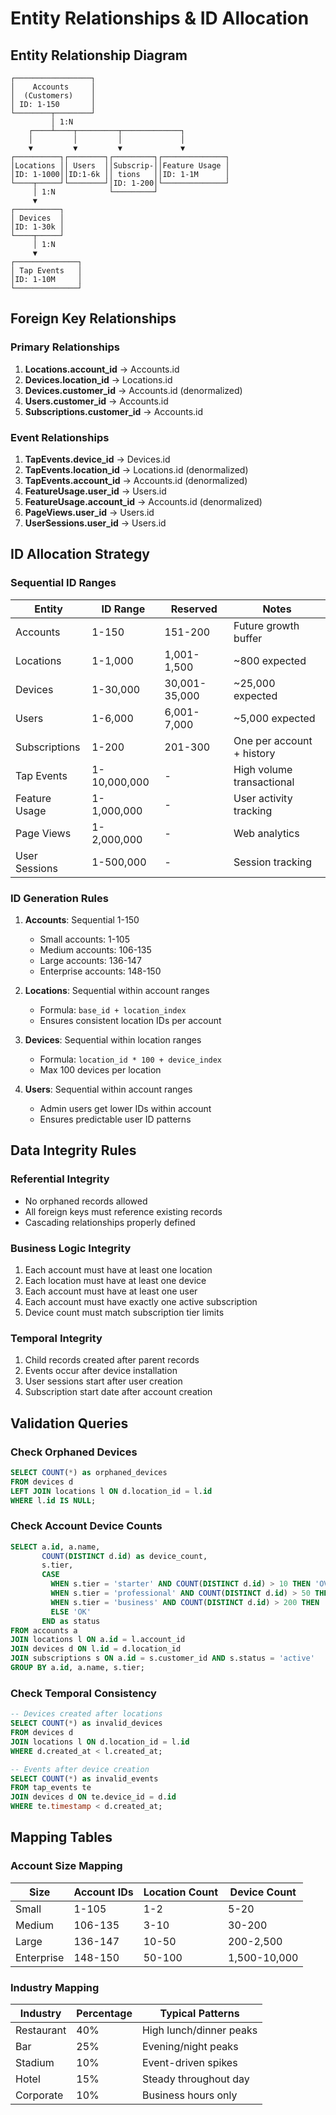 # Entity Relationships & ID Allocation

## Entity Relationship Diagram

```
┌─────────────────┐
│    Accounts     │
│  (Customers)    │
│ ID: 1-150       │
└────────┬────────┘
         │ 1:N
    ┌────┴────┬─────────┬─────────────┐
    │         │         │             │
    ▼         ▼         ▼             ▼
┌──────────┐┌────────┐┌─────────┐┌──────────────┐
│Locations ││ Users  ││Subscrip-││Feature Usage │
│ID: 1-1000││ID:1-6k ││ tions   ││ID: 1-1M      │
└────┬─────┘└────────┘│ID: 1-200│└──────────────┘
     │ 1:N            └─────────┘
     ▼
┌──────────┐
│ Devices  │
│ID: 1-30k │
└────┬─────┘
     │ 1:N
     ▼
┌──────────────┐
│ Tap Events   │
│ID: 1-10M     │
└──────────────┘
```

## Foreign Key Relationships

### Primary Relationships
1. **Locations.account_id** → Accounts.id
2. **Devices.location_id** → Locations.id
3. **Devices.customer_id** → Accounts.id (denormalized)
4. **Users.customer_id** → Accounts.id
5. **Subscriptions.customer_id** → Accounts.id

### Event Relationships
1. **TapEvents.device_id** → Devices.id
2. **TapEvents.location_id** → Locations.id (denormalized)
3. **TapEvents.account_id** → Accounts.id (denormalized)
4. **FeatureUsage.user_id** → Users.id
5. **FeatureUsage.account_id** → Accounts.id (denormalized)
6. **PageViews.user_id** → Users.id
7. **UserSessions.user_id** → Users.id

## ID Allocation Strategy

### Sequential ID Ranges

| Entity | ID Range | Reserved | Notes |
|--------|----------|----------|-------|
| Accounts | 1-150 | 151-200 | Future growth buffer |
| Locations | 1-1,000 | 1,001-1,500 | ~800 expected |
| Devices | 1-30,000 | 30,001-35,000 | ~25,000 expected |
| Users | 1-6,000 | 6,001-7,000 | ~5,000 expected |
| Subscriptions | 1-200 | 201-300 | One per account + history |
| Tap Events | 1-10,000,000 | - | High volume transactional |
| Feature Usage | 1-1,000,000 | - | User activity tracking |
| Page Views | 1-2,000,000 | - | Web analytics |
| User Sessions | 1-500,000 | - | Session tracking |

### ID Generation Rules

1. **Accounts**: Sequential 1-150
   - Small accounts: 1-105
   - Medium accounts: 106-135
   - Large accounts: 136-147
   - Enterprise accounts: 148-150

2. **Locations**: Sequential within account ranges
   - Formula: `base_id + location_index`
   - Ensures consistent location IDs per account

3. **Devices**: Sequential within location ranges
   - Formula: `location_id * 100 + device_index`
   - Max 100 devices per location

4. **Users**: Sequential within account ranges
   - Admin users get lower IDs within account
   - Ensures predictable user ID patterns

## Data Integrity Rules

### Referential Integrity
- No orphaned records allowed
- All foreign keys must reference existing records
- Cascading relationships properly defined

### Business Logic Integrity
1. Each account must have at least one location
2. Each location must have at least one device
3. Each account must have at least one user
4. Each account must have exactly one active subscription
5. Device count must match subscription tier limits

### Temporal Integrity
1. Child records created after parent records
2. Events occur after device installation
3. User sessions start after user creation
4. Subscription start date after account creation

## Validation Queries

### Check Orphaned Devices
```sql
SELECT COUNT(*) as orphaned_devices
FROM devices d
LEFT JOIN locations l ON d.location_id = l.id
WHERE l.id IS NULL;
```

### Check Account Device Counts
```sql
SELECT a.id, a.name, 
       COUNT(DISTINCT d.id) as device_count,
       s.tier,
       CASE 
         WHEN s.tier = 'starter' AND COUNT(DISTINCT d.id) > 10 THEN 'OVER_LIMIT'
         WHEN s.tier = 'professional' AND COUNT(DISTINCT d.id) > 50 THEN 'OVER_LIMIT'
         WHEN s.tier = 'business' AND COUNT(DISTINCT d.id) > 200 THEN 'OVER_LIMIT'
         ELSE 'OK'
       END as status
FROM accounts a
JOIN locations l ON a.id = l.account_id
JOIN devices d ON l.id = d.location_id
JOIN subscriptions s ON a.id = s.customer_id AND s.status = 'active'
GROUP BY a.id, a.name, s.tier;
```

### Check Temporal Consistency
```sql
-- Devices created after locations
SELECT COUNT(*) as invalid_devices
FROM devices d
JOIN locations l ON d.location_id = l.id
WHERE d.created_at < l.created_at;

-- Events after device creation
SELECT COUNT(*) as invalid_events
FROM tap_events te
JOIN devices d ON te.device_id = d.id
WHERE te.timestamp < d.created_at;
```

## Mapping Tables

### Account Size Mapping
| Size | Account IDs | Location Count | Device Count |
|------|------------|----------------|--------------|
| Small | 1-105 | 1-2 | 5-20 |
| Medium | 106-135 | 3-10 | 30-200 |
| Large | 136-147 | 10-50 | 200-2,500 |
| Enterprise | 148-150 | 50-100 | 1,500-10,000 |

### Industry Mapping
| Industry | Percentage | Typical Patterns |
|----------|------------|------------------|
| Restaurant | 40% | High lunch/dinner peaks |
| Bar | 25% | Evening/night peaks |
| Stadium | 10% | Event-driven spikes |
| Hotel | 15% | Steady throughout day |
| Corporate | 10% | Business hours only |